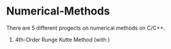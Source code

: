 # Numerical-Methods
There are 5 different progects on numerical methods on C/C++.
1. 4th-Order Runge Kutte Method (with )
